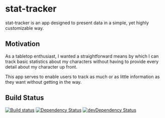 # stat-tracker

stat-tracker is an app designed to present data in a simple, yet highly customizable way.

## Motivation

As a tabletop enthusiast, I wanted a straightforward means by which I can track basic statistics about my characters without having to provide every detail about my character up front.

This app serves to enable users to track as much or as little information as they want without getting in the way.

## Build Status

[![Build status][appveyor-image]][appveyor-url]
[![Dependency Status][david-image]][david-url]
[![devDependency Status][david-dev-image]][david-dev-url]

[appveyor-image]: https://ci.appveyor.com/api/projects/status/y8kgs2k0bx8sl8yl/branch/master?svg=true
[appveyor-url]: https://ci.appveyor.com/project/olsonek/stat-tracker/branch/master
[david-dev-image]: https://david-dm.org/olsonek/stat-tracker/dev-status.svg
[david-dev-url]: https://david-dm.org/olsonek/stat-tracker?type=dev
[david-image]: https://david-dm.org/olsonek/stat-tracker/status.svg
[david-url]: https://david-dm.org/olsonek/stat-tracker